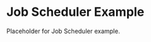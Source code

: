 <!-- file: examples/modules/queue/job-scheduler/README.md -->
<!-- version: 1.0.0 -->
<!-- guid: 63faf064-81eb-466b-812b-c28bff33e628 -->

# Job Scheduler Example

Placeholder for Job Scheduler example.
